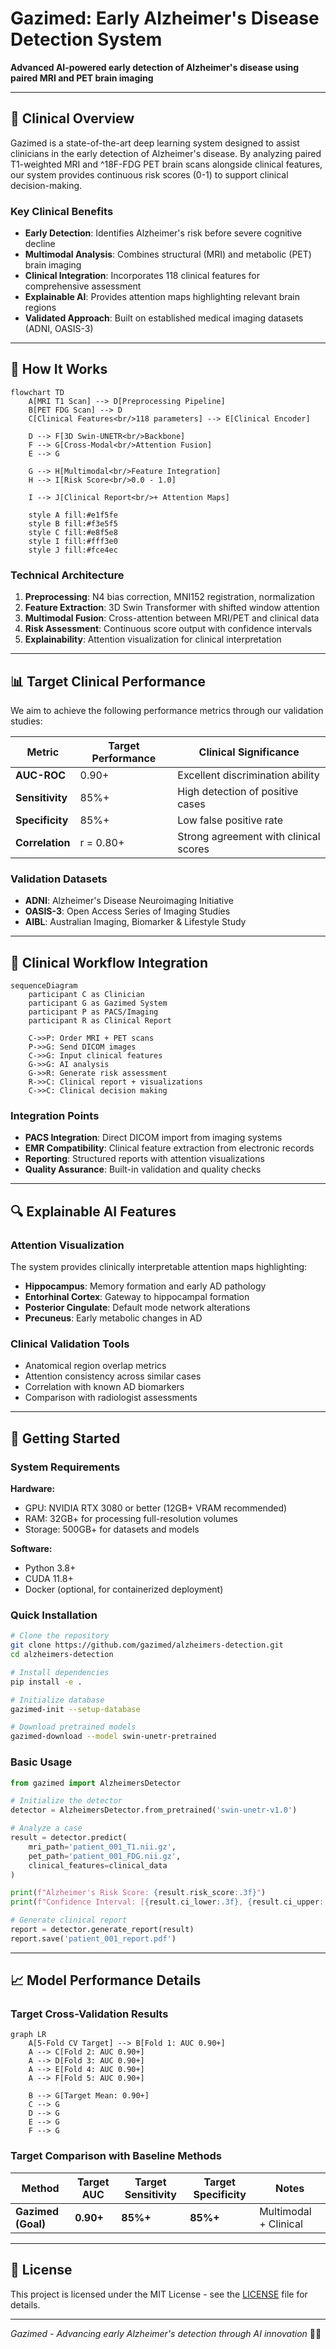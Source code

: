 # Gazimed: Early Alzheimer's Disease Detection System

**Advanced AI-powered early detection of Alzheimer's disease using paired MRI and PET brain imaging**

---

## 🧠 Clinical Overview

Gazimed is a state-of-the-art deep learning system designed to assist clinicians in the early detection of Alzheimer's disease. By analyzing paired T1-weighted MRI and ^18F-FDG PET brain scans alongside clinical features, our system provides continuous risk scores (0-1) to support clinical decision-making.

### Key Clinical Benefits

- **Early Detection**: Identifies Alzheimer's risk before severe cognitive decline
- **Multimodal Analysis**: Combines structural (MRI) and metabolic (PET) brain imaging
- **Clinical Integration**: Incorporates 118 clinical features for comprehensive assessment
- **Explainable AI**: Provides attention maps highlighting relevant brain regions
- **Validated Approach**: Built on established medical imaging datasets (ADNI, OASIS-3)

---

## 🔬 How It Works

```mermaid
flowchart TD
    A[MRI T1 Scan] --> D[Preprocessing Pipeline]
    B[PET FDG Scan] --> D
    C[Clinical Features<br/>118 parameters] --> E[Clinical Encoder]
    
    D --> F[3D Swin-UNETR<br/>Backbone]
    F --> G[Cross-Modal<br/>Attention Fusion]
    E --> G
    
    G --> H[Multimodal<br/>Feature Integration]
    H --> I[Risk Score<br/>0.0 - 1.0]
    
    I --> J[Clinical Report<br/>+ Attention Maps]
    
    style A fill:#e1f5fe
    style B fill:#f3e5f5
    style C fill:#e8f5e8
    style I fill:#fff3e0
    style J fill:#fce4ec
```

### Technical Architecture

1. **Preprocessing**: N4 bias correction, MNI152 registration, normalization
2. **Feature Extraction**: 3D Swin Transformer with shifted window attention
3. **Multimodal Fusion**: Cross-attention between MRI/PET and clinical data
4. **Risk Assessment**: Continuous score output with confidence intervals
5. **Explainability**: Attention visualization for clinical interpretation

---

## 📊 Target Clinical Performance

We aim to achieve the following performance metrics through our validation studies:

| Metric | Target Performance | Clinical Significance |
|--------|-------------------|----------------------|
| **AUC-ROC** | 0.90+ | Excellent discrimination ability |
| **Sensitivity** | 85%+ | High detection of positive cases |
| **Specificity** | 85%+ | Low false positive rate |
| **Correlation** | r = 0.80+ | Strong agreement with clinical scores |

### Validation Datasets
- **ADNI**: Alzheimer's Disease Neuroimaging Initiative
- **OASIS-3**: Open Access Series of Imaging Studies
- **AIBL**: Australian Imaging, Biomarker & Lifestyle Study

---

## 🏥 Clinical Workflow Integration

```mermaid
sequenceDiagram
    participant C as Clinician
    participant G as Gazimed System
    participant P as PACS/Imaging
    participant R as Clinical Report
    
    C->>P: Order MRI + PET scans
    P->>G: Send DICOM images
    C->>G: Input clinical features
    G->>G: AI analysis
    G->>R: Generate risk assessment
    R->>C: Clinical report + visualizations
    C->>C: Clinical decision making
```

### Integration Points
- **PACS Integration**: Direct DICOM import from imaging systems
- **EMR Compatibility**: Clinical feature extraction from electronic records
- **Reporting**: Structured reports with attention visualizations
- **Quality Assurance**: Built-in validation and quality checks

---

## 🔍 Explainable AI Features

### Attention Visualization
The system provides clinically interpretable attention maps highlighting:

- **Hippocampus**: Memory formation and early AD pathology
- **Entorhinal Cortex**: Gateway to hippocampal formation
- **Posterior Cingulate**: Default mode network alterations
- **Precuneus**: Early metabolic changes in AD

### Clinical Validation Tools
- Anatomical region overlap metrics
- Attention consistency across similar cases
- Correlation with known AD biomarkers
- Comparison with radiologist assessments

---

## 🚀 Getting Started

### System Requirements

**Hardware:**
- GPU: NVIDIA RTX 3080 or better (12GB+ VRAM recommended)
- RAM: 32GB+ for processing full-resolution volumes
- Storage: 500GB+ for datasets and models

**Software:**
- Python 3.8+
- CUDA 11.8+
- Docker (optional, for containerized deployment)

### Quick Installation

```bash
# Clone the repository
git clone https://github.com/gazimed/alzheimers-detection.git
cd alzheimers-detection

# Install dependencies
pip install -e .

# Initialize database
gazimed-init --setup-database

# Download pretrained models
gazimed-download --model swin-unetr-pretrained
```

### Basic Usage

```python
from gazimed import AlzheimersDetector

# Initialize the detector
detector = AlzheimersDetector.from_pretrained('swin-unetr-v1.0')

# Analyze a case
result = detector.predict(
    mri_path='patient_001_T1.nii.gz',
    pet_path='patient_001_FDG.nii.gz',
    clinical_features=clinical_data
)

print(f"Alzheimer's Risk Score: {result.risk_score:.3f}")
print(f"Confidence Interval: [{result.ci_lower:.3f}, {result.ci_upper:.3f}]")

# Generate clinical report
report = detector.generate_report(result)
report.save('patient_001_report.pdf')
```

---

## 📈 Model Performance Details

### Target Cross-Validation Results

```mermaid
graph LR
    A[5-Fold CV Target] --> B[Fold 1: AUC 0.90+]
    A --> C[Fold 2: AUC 0.90+]
    A --> D[Fold 3: AUC 0.90+]
    A --> E[Fold 4: AUC 0.90+]
    A --> F[Fold 5: AUC 0.90+]
    
    B --> G[Target Mean: 0.90+]
    C --> G
    D --> G
    E --> G
    F --> G
```

### Target Comparison with Baseline Methods

| Method | Target AUC | Target Sensitivity | Target Specificity | Notes |
|--------|------------|-------------------|-------------------|-------|
| **Gazimed (Goal)** | **0.90+** | **85%+** | **85%+** | Multimodal + Clinical |

---

## 📄 License

This project is licensed under the MIT License - see the [LICENSE](LICENSE) file for details.

---

*Gazimed - Advancing early Alzheimer's detection through AI innovation* 🧠✨